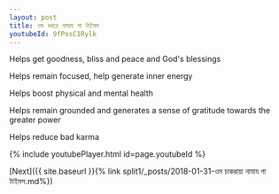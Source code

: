 ```yaml
---
layout: post
title: ওম ধথরে নামায গা টাইমস
youtubeId: 9fPosC1Rylk
---
```

 
 
Helps get goodness, bliss and peace and God's blessings
 
Helps remain focused, help generate inner energy 
 
Helps boost physical and mental health 
 
Helps remain grounded and generates a sense of gratitude towards the greater power 
 
Helps reduce bad karma
 
 
 
 


{% include youtubePlayer.html id=page.youtubeId %}
 
[Next]({{ site.baseurl }}{% link  split1/_posts/2018-01-31-ওম চাকরায়া নামায গা টাইমস.md%})
 
